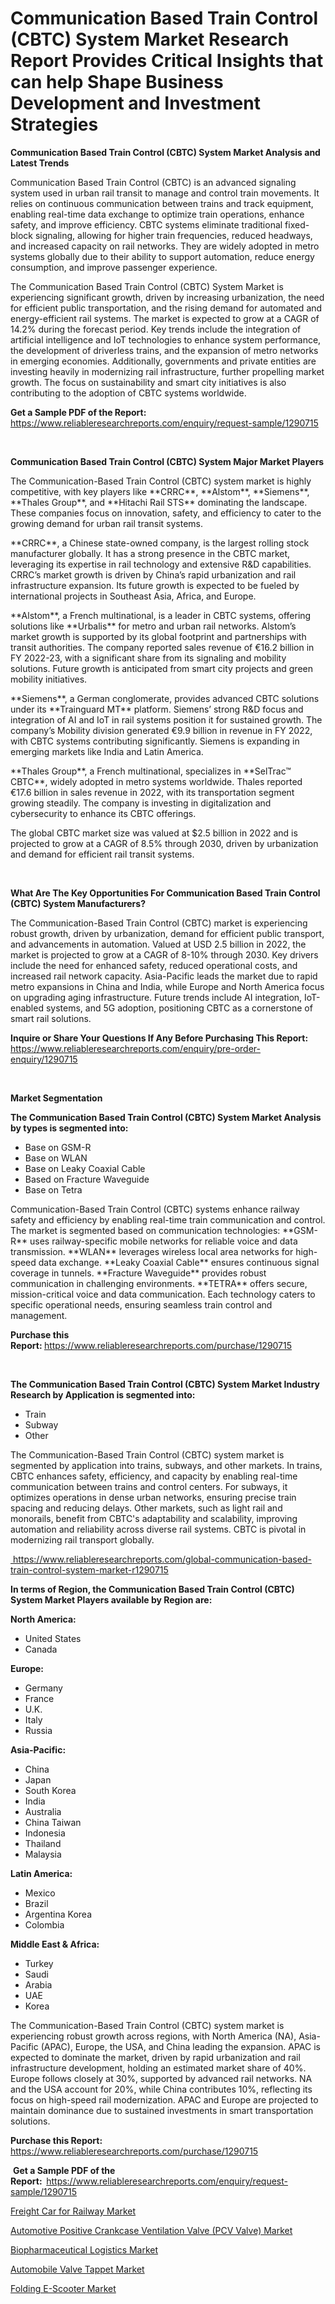 <p><h1>Communication Based Train Control (CBTC) System Market Research Report Provides Critical Insights that can help Shape Business Development and Investment Strategies</h1></p><p><strong>Communication Based Train Control (CBTC) System Market Analysis and Latest Trends</strong></p>
<p><p>Communication Based Train Control (CBTC) is an advanced signaling system used in urban rail transit to manage and control train movements. It relies on continuous communication between trains and track equipment, enabling real-time data exchange to optimize train operations, enhance safety, and improve efficiency. CBTC systems eliminate traditional fixed-block signaling, allowing for higher train frequencies, reduced headways, and increased capacity on rail networks. They are widely adopted in metro systems globally due to their ability to support automation, reduce energy consumption, and improve passenger experience.</p><p>The Communication Based Train Control (CBTC) System Market is experiencing significant growth, driven by increasing urbanization, the need for efficient public transportation, and the rising demand for automated and energy-efficient rail systems. The market is expected to grow at a CAGR of 14.2% during the forecast period. Key trends include the integration of artificial intelligence and IoT technologies to enhance system performance, the development of driverless trains, and the expansion of metro networks in emerging economies. Additionally, governments and private entities are investing heavily in modernizing rail infrastructure, further propelling market growth. The focus on sustainability and smart city initiatives is also contributing to the adoption of CBTC systems worldwide.</p></p>
<p><strong>Get a Sample PDF of the Report:&nbsp;</strong> <a href="https://www.reliableresearchreports.com/enquiry/request-sample/1290715?utm_campaign=13&utm_medium=2&utm_source=Github&utm_content=ia&utm_term=24012025&utm_id=communication-based-train-control-cbtc-system">https://www.reliableresearchreports.com/enquiry/request-sample/1290715</a></p>
<p>&nbsp;</p>
<p><strong>Communication Based Train Control (CBTC) System Major Market Players</strong></p>
<p><p>The Communication-Based Train Control (CBTC) system market is highly competitive, with key players like **CRRC**, **Alstom**, **Siemens**, **Thales Group**, and **Hitachi Rail STS** dominating the landscape. These companies focus on innovation, safety, and efficiency to cater to the growing demand for urban rail transit systems.</p><p>**CRRC**, a Chinese state-owned company, is the largest rolling stock manufacturer globally. It has a strong presence in the CBTC market, leveraging its expertise in rail technology and extensive R&D capabilities. CRRC’s market growth is driven by China’s rapid urbanization and rail infrastructure expansion. Its future growth is expected to be fueled by international projects in Southeast Asia, Africa, and Europe.</p><p>**Alstom**, a French multinational, is a leader in CBTC systems, offering solutions like **Urbalis** for metro and urban rail networks. Alstom’s market growth is supported by its global footprint and partnerships with transit authorities. The company reported sales revenue of €16.2 billion in FY 2022-23, with a significant share from its signaling and mobility solutions. Future growth is anticipated from smart city projects and green mobility initiatives.</p><p>**Siemens**, a German conglomerate, provides advanced CBTC solutions under its **Trainguard MT** platform. Siemens’ strong R&D focus and integration of AI and IoT in rail systems position it for sustained growth. The company’s Mobility division generated €9.9 billion in revenue in FY 2022, with CBTC systems contributing significantly. Siemens is expanding in emerging markets like India and Latin America.</p><p>**Thales Group**, a French multinational, specializes in **SelTrac™ CBTC**, widely adopted in metro systems worldwide. Thales reported €17.6 billion in sales revenue in 2022, with its transportation segment growing steadily. The company is investing in digitalization and cybersecurity to enhance its CBTC offerings.</p><p>The global CBTC market size was valued at $2.5 billion in 2022 and is projected to grow at a CAGR of 8.5% through 2030, driven by urbanization and demand for efficient rail transit systems.</p></p>
<p>&nbsp;</p>
<p><strong>What Are The Key Opportunities For Communication Based Train Control (CBTC) System Manufacturers?</strong></p>
<p><p>The Communication-Based Train Control (CBTC) market is experiencing robust growth, driven by urbanization, demand for efficient public transport, and advancements in automation. Valued at USD 2.5 billion in 2022, the market is projected to grow at a CAGR of 8-10% through 2030. Key drivers include the need for enhanced safety, reduced operational costs, and increased rail network capacity. Asia-Pacific leads the market due to rapid metro expansions in China and India, while Europe and North America focus on upgrading aging infrastructure. Future trends include AI integration, IoT-enabled systems, and 5G adoption, positioning CBTC as a cornerstone of smart rail solutions.</p></p>
<p><strong>Inquire or Share Your Questions If Any Before Purchasing This Report:</strong> <a href="https://www.reliableresearchreports.com/enquiry/pre-order-enquiry/1290715?utm_campaign=13&utm_medium=2&utm_source=Github&utm_content=ia&utm_term=24012025&utm_id=communication-based-train-control-cbtc-system">https://www.reliableresearchreports.com/enquiry/pre-order-enquiry/1290715</a></p>
<p>&nbsp;</p>
<p><strong>Market Segmentation</strong></p>
<p><strong>The Communication Based Train Control (CBTC) System Market Analysis by types is segmented into:</strong></p>
<p><ul><li>Base on GSM-R</li><li>Base on WLAN</li><li>Base on Leaky Coaxial Cable</li><li>Based on Fracture Waveguide</li><li>Base on Tetra</li></ul></p>
<p><p>Communication-Based Train Control (CBTC) systems enhance railway safety and efficiency by enabling real-time train communication and control. The market is segmented based on communication technologies: **GSM-R** uses railway-specific mobile networks for reliable voice and data transmission. **WLAN** leverages wireless local area networks for high-speed data exchange. **Leaky Coaxial Cable** ensures continuous signal coverage in tunnels. **Fracture Waveguide** provides robust communication in challenging environments. **TETRA** offers secure, mission-critical voice and data communication. Each technology caters to specific operational needs, ensuring seamless train control and management.</p></p>
<p><strong>Purchase this Report:&nbsp;</strong><a href="https://www.reliableresearchreports.com/purchase/1290715?utm_campaign=13&utm_medium=2&utm_source=Github&utm_content=ia&utm_term=24012025&utm_id=communication-based-train-control-cbtc-system">https://www.reliableresearchreports.com/purchase/1290715</a></p>
<p>&nbsp;</p>
<p><strong>The Communication Based Train Control (CBTC) System Market Industry Research by Application is segmented into:</strong></p>
<p><ul><li>Train</li><li>Subway</li><li>Other</li></ul></p>
<p><p>The Communication-Based Train Control (CBTC) system market is segmented by application into trains, subways, and other markets. In trains, CBTC enhances safety, efficiency, and capacity by enabling real-time communication between trains and control centers. For subways, it optimizes operations in dense urban networks, ensuring precise train spacing and reducing delays. Other markets, such as light rail and monorails, benefit from CBTC's adaptability and scalability, improving automation and reliability across diverse rail systems. CBTC is pivotal in modernizing rail transport globally.</p></p>
<p><a href="https://www.reliableresearchreports.com/global-communication-based-train-control-system-market-r1290715?utm_campaign=13&utm_medium=2&utm_source=Github&utm_content=ia&utm_term=24012025&utm_id=communication-based-train-control-cbtc-system">&nbsp;https://www.reliableresearchreports.com/global-communication-based-train-control-system-market-r1290715</a></p>
<p><strong>In terms of Region, the Communication Based Train Control (CBTC) System Market Players available by Region are:</strong></p>
<p>
    <p> <strong> North America: </strong>
        <ul>
            <li>United States</li>
            <li>Canada</li>
        </ul>
        </p> 
    <p> <strong> Europe: </strong>
        <ul>
            <li>Germany</li>
            <li>France</li>
            <li>U.K.</li>
            <li>Italy</li>
            <li>Russia</li>
        </ul>
        </p> 
    <p> <strong> Asia-Pacific: </strong>
        <ul>
            <li>China</li>
            <li>Japan</li>
            <li>South Korea</li>
            <li>India</li>
            <li>Australia</li>
            <li>China Taiwan</li>
            <li>Indonesia</li>
            <li>Thailand</li>
            <li>Malaysia</li>
        </ul>
        </p> 
    <p> <strong> Latin America: </strong>
        <ul>
            <li>Mexico</li>
            <li>Brazil</li>
            <li>Argentina Korea</li>
            <li>Colombia</li>
        </ul>
        </p> 
    <p> <strong> Middle East & Africa: </strong>
        <ul>
            <li>Turkey</li>
            <li>Saudi</li>
            <li>Arabia</li>
            <li>UAE</li>
            <li>Korea</li>
        </ul>
    </p>
    </p>
<p><p>The Communication-Based Train Control (CBTC) system market is experiencing robust growth across regions, with North America (NA), Asia-Pacific (APAC), Europe, the USA, and China leading the expansion. APAC is expected to dominate the market, driven by rapid urbanization and rail infrastructure development, holding an estimated market share of 40%. Europe follows closely at 30%, supported by advanced rail networks. NA and the USA account for 20%, while China contributes 10%, reflecting its focus on high-speed rail modernization. APAC and Europe are projected to maintain dominance due to sustained investments in smart transportation solutions.</p></p>
<p><strong>Purchase this Report: </strong><a href="https://www.reliableresearchreports.com/purchase/1290715?utm_campaign=13&utm_medium=2&utm_source=Github&utm_content=ia&utm_term=24012025&utm_id=communication-based-train-control-cbtc-system">https://www.reliableresearchreports.com/purchase/1290715</a></p>
<p>&nbsp;<strong>Get a Sample PDF of the Report:&nbsp;&nbsp;</strong><a href="https://www.reliableresearchreports.com/enquiry/request-sample/1290715?utm_campaign=13&utm_medium=2&utm_source=Github&utm_content=ia&utm_term=24012025&utm_id=communication-based-train-control-cbtc-system">https://www.reliableresearchreports.com/enquiry/request-sample/1290715</a></p>
<p><strong></strong></p>
<p><p><a href="https://github.com/rosamariarocque98/Market-Research-Report-List-1/blob/main/freight-car-for-railway-market.md?utm_campaign=13&utm_medium=2&utm_source=Github&utm_content=ia&utm_term=24012025&utm_id=communication-based-train-control-cbtc-system">Freight Car for Railway Market</a></p><p><a href="https://www.linkedin.com/pulse/automotive-positive-crankcase-ventilation-valve-pcv-market-1uvye?utm_campaign=13&utm_medium=2&utm_source=Github&utm_content=ia&utm_term=24012025&utm_id=communication-based-train-control-cbtc-system">Automotive Positive Crankcase Ventilation Valve (PCV Valve) Market</a></p><p><a href="https://www.linkedin.com/pulse/biopharmaceutical-logistics-market-research-sales-establishments-gdedc?utm_campaign=13&utm_medium=2&utm_source=Github&utm_content=ia&utm_term=24012025&utm_id=communication-based-train-control-cbtc-system">Biopharmaceutical Logistics Market</a></p><p><a href="https://www.linkedin.com/pulse/automobile-valve-tappet-ecosystem-mapping-innovation-q0kde?utm_campaign=13&utm_medium=2&utm_source=Github&utm_content=ia&utm_term=24012025&utm_id=communication-based-train-control-cbtc-system">Automobile Valve Tappet Market</a></p><p><a href="https://github.com/MariaWashington76/Market-Research-Report-List-1/blob/main/folding-e-scooter-market.md?utm_campaign=13&utm_medium=2&utm_source=Github&utm_content=ia&utm_term=24012025&utm_id=communication-based-train-control-cbtc-system">Folding E-Scooter Market</a></p></p>